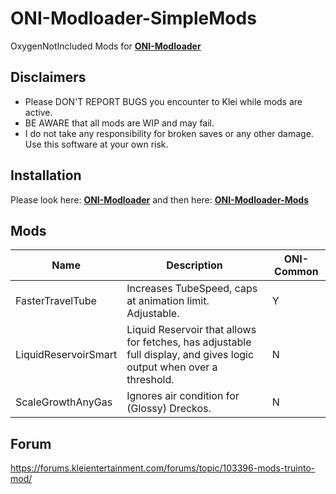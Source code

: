 # ONI-Modloader-SimpleMods
OxygenNotIncluded Mods for [**ONI-Modloader**](https://github.com/javisar/ONI-Modloader)

Disclaimers
-----------
* Please DON'T REPORT BUGS you encounter to Klei while mods are active.
* BE AWARE that all mods are WIP and may fail.
* I do not take any responsibility for broken saves or any other damage. Use this software at your own risk.

Installation
-----------
Please look here: [**ONI-Modloader**](https://github.com/javisar/ONI-Modloader)
and then here: [**ONI-Modloader-Mods**](https://github.com/javisar/ONI-Modloader-Mods/blob/master/README.md#mods-installation)

Mods
--------------------
| Name  | Description | ONI-Common |
| ----- | ----------- | ---------- |
|FasterTravelTube|Increases TubeSpeed, caps at animation limit. Adjustable.|Y|
|LiquidReservoirSmart|Liquid Reservoir that allows for fetches, has adjustable full display, and gives logic output when over a threshold.|N|
|ScaleGrowthAnyGas|Ignores air condition for (Glossy) Dreckos.|N|

Forum
-----------
https://forums.kleientertainment.com/forums/topic/103396-mods-truinto-mod/
